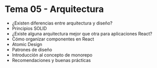 # Tema 05 - Arquitectura

- ¿Existen diferencias entre arquitectura y diseño?
- Principios SOLID
- ¿Existe alguna arquitectura mejor que otra para aplicaciones React?
- Cómo organizar componentes en React
- Atomic Design
- Patrones de diseño
- Introducción al concepto de monorepo
- Recomendaciones y buenas prácticas